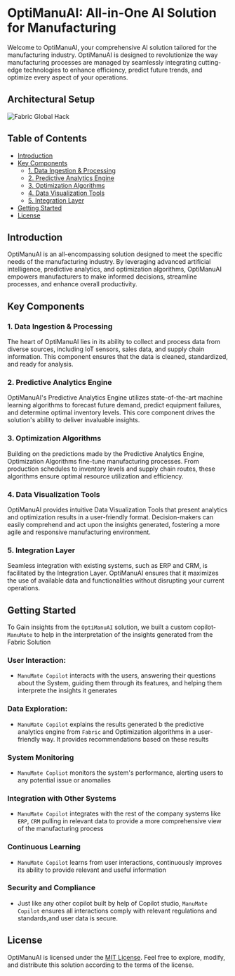 # OptiManuAI: All-in-One AI Solution for Manufacturing

Welcome to OptiManuAI, your comprehensive AI solution tailored for the manufacturing industry. OptiManuAI is designed to revolutionize the way manufacturing processes are managed by seamlessly integrating cutting-edge technologies to enhance efficiency, predict future trends, and optimize every aspect of your operations.

## Architectural Setup
![Fabric Global Hack](https://github.com/AnthonyByansi/OptiManuAI/assets/101401469/9764a3a6-bab8-46d9-87cf-20a908aabc10)

## Table of Contents
- [Introduction](#introduction)
- [Key Components](#key-components)
  - [1. Data Ingestion & Processing](#data-ingestion--processing)
  - [2. Predictive Analytics Engine](#predictive-analytics-engine)
  - [3. Optimization Algorithms](#optimization-algorithms)
  - [4. Data Visualization Tools](#data-visualization-tools)
  - [5. Integration Layer](#integration-layer)
- [Getting Started](#getting-started)
- [License](#license)

## Introduction

OptiManuAI is an all-encompassing solution designed to meet the specific needs of the manufacturing industry. By leveraging advanced artificial intelligence, predictive analytics, and optimization algorithms, OptiManuAI empowers manufacturers to make informed decisions, streamline processes, and enhance overall productivity.

## Key Components

### 1. Data Ingestion & Processing

The heart of OptiManuAI lies in its ability to collect and process data from diverse sources, including IoT sensors, sales data, and supply chain information. This component ensures that the data is cleaned, standardized, and ready for analysis.

### 2. Predictive Analytics Engine

OptiManuAI's Predictive Analytics Engine utilizes state-of-the-art machine learning algorithms to forecast future demand, predict equipment failures, and determine optimal inventory levels. This core component drives the solution's ability to deliver invaluable insights.

### 3. Optimization Algorithms

Building on the predictions made by the Predictive Analytics Engine, Optimization Algorithms fine-tune manufacturing processes. From production schedules to inventory levels and supply chain routes, these algorithms ensure optimal resource utilization and efficiency.

### 4. Data Visualization Tools

OptiManuAI provides intuitive Data Visualization Tools that present analytics and optimization results in a user-friendly format. Decision-makers can easily comprehend and act upon the insights generated, fostering a more agile and responsive manufacturing environment.

### 5. Integration Layer

Seamless integration with existing systems, such as ERP and CRM, is facilitated by the Integration Layer. OptiManuAI ensures that it maximizes the use of available data and functionalities without disrupting your current operations.


## Getting Started
To Gain insights from the `OptiManuAI` solution, we built a custom copilot- `ManuMate` to help in the interpretation of the insights generated from the Fabric Solution

### User Interaction: 
- `ManuMate Copilot` interacts with the users, answering their questions about the System, guiding them through its features, and helping them interprete the insights it generates

### Data Exploration:
- `ManuMate Copilot` explains the results generated b the predictive analytics engine from `Fabric` and Optimization algorithms in a user-friendly way. It provides recommendations based on these results

### System Monitoring
- `ManuMate Copliot` monitors the system's performance, alerting users to any potential issue or anomalies

### Integration with Other Systems
- `ManuMate Copilot` integrates with the rest of the company systems like `ERP`, `CRM` pulling in relevant data to provide a more comprehensive view of the manufacturing process

### Continuous Learning
- `ManuMate Copilot` learns from user interactions, continuously improves its ability to provide relevant and useful information

### Security and Compliance
- Just like any other copilot built by help of Copilot studio, `ManuMate Copilot` ensures all interactions comply with relevant regulations and standards,and user data is secure.

## License

OptiManuAI is licensed under the [MIT License](./LICENSE). Feel free to explore, modify, and distribute this solution according to the terms of the license.
